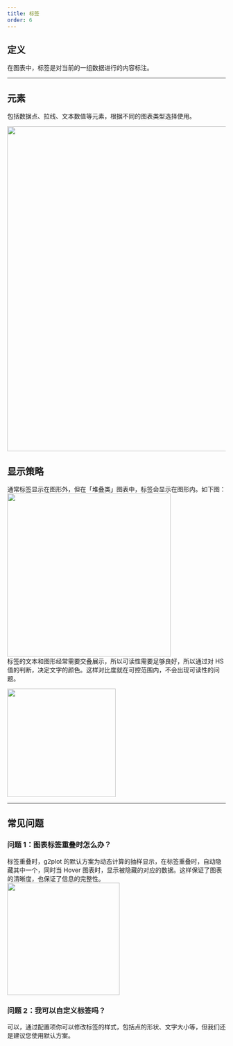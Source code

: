 ```yaml
---
title: 标签
order: 6
---
```


## 定义

在图表中，标签是对当前的一组数据进行的内容标注。

---

## 元素

包括数据点、拉线、文本数值等元素，根据不同的图表类型选择使用。

<img src='https://gw.alipayobjects.com/mdn/rms_f8c6a0/afts/img/A*iufiSLxK90oAAAAAAAAAAABkARQnAQ' width=750/>

## 显示策略

通常标签显示在图形外，但在「堆叠类」图表中，标签会显示在图形内。如下图：<br /><img src='' width=377/><br />标签的文本和图形经常需要交叠展示，所以可读性需要足够良好，所以通过对 HS 值的判断，决定文字的颜色。这样对比度就在可控范围内，不会出现可读性的问题。

<img src='https://gw.alipayobjects.com/mdn/rms_f8c6a0/afts/img/A*ch10Q6ixqCIAAAAAAAAAAABkARQnAQ' width=250/>

---

## 常见问题

### 问题 1：图表标签重叠时怎么办？

标签重叠时，g2plot 的默认方案为动态计算的抽样显示，在标签重叠时，自动隐藏其中一个，同时当 Hover 图表时，显示被隐藏的对应的数据。这样保证了图表的清晰度，也保证了信息的完整性。<br /><img src='https://gw.alipayobjects.com/mdn/rms_f8c6a0/afts/img/A*NoZ0Q7S8mzkAAAAAAAAAAABkARQnAQ' width=259/>

### 问题 2：我可以自定义标签吗？

可以，通过配置项你可以修改标签的样式，包括点的形状、文字大小等，但我们还是建议您使用默认方案。
